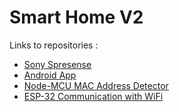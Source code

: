 # Smart Home V2
Links to repositories :
- [Sony Spresense](https://github.com/AswarthM/smart_home_spresense)
- [Android App](https://github.com/AswarthM/smart_home_android)
- [Node-MCU MAC Address Detector](https://github.com/AswarthM/smart_home_mac_detector)
- [ESP-32 Communication with WiFi](https://github.com/AswarthM/smart_home_esp32_serial)
